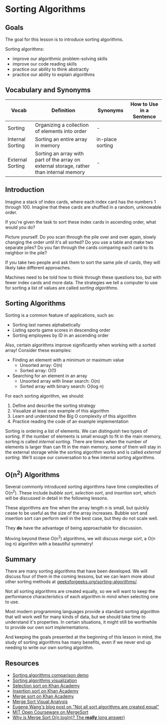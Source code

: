 # Sorting Algorithms

## Goals

The goal for this lesson is to introduce sorting algorithms.

Sorting algorithms:

- improve our algorithmic problem-solving skills
- improve our code reading skills
- practice our ability to think abstractly
- practice our ability to explain algorithms

## Vocabulary and Synonyms

| Vocab            | Definition                                                                               | Synonyms         | How to Use in a Sentence |
| ---------------- | ---------------------------------------------------------------------------------------- | ---------------- | ------------------------ |
| Sorting          | Organizing a collection of elements into order                                           | -                |
| Internal Sorting | Sorting an entire array in memory                                                        | in-place sorting |
| External Sorting | Sorting an array with part of the array on external storage, rather than internal memory | -                |

## Introduction

Imagine a stack of index cards, where each index card has the numbers 1 through 100. Imagine that these cards are shuffled in a random, unknowable order.

If you're given the task to sort these index cards in ascending order, what would you do?

Picture yourself. Do you scan through the pile over and over again, slowly changing the order until it's all sorted? Do you use a table and make two separate piles? Do you fan through the cards comparing each card to its neighbor in the pile?

If you take two people and ask them to sort the same pile of cards, they will likely take different approaches.

Machines need to be told how to think through these questions too, but with fewer index cards and more data. The strategies we tell a computer to use for sorting a list of values are called _sorting algorithms_.

## Sorting Algorithms

Sorting is a common feature of applications, such as:

- Sorting last names alphabetically
- Listing sports game scores in descending order
- Sorting employees by ID in an ascending order

Also, certain algorithms improve significantly when working with a sorted array! Consider these examples:

- Finding an element with a minimum or maximum value
    - Unsorted array: O(n)
    - Sorted array: O(1)
- Searching for an element in an array
    - Unsorted array with linear search: O(n)
    - Sorted array with binary search: O(log n)

For each sorting algorithm, we should:

1. Define and describe the sorting strategy
1. Visualize at least one example of this algorithm
1. Learn and understand the Big O complexity of this algorithm
1. Practice reading the code of an example implementation

Sorting is ordering a list of elements. We can distinguish two types of sorting. If the number of elements is small enough to fit in the main memory, sorting is called _internal sorting_. There are times when the number of elements is larger than can fit in the main memory, some of them will stay in the external storage while the sorting algorithm works and is called _external sorting_. We'll scope our conversation to a few internal sorting algorithms.

## O(n<sup>2</sup>) Algorithms

Several commonly introduced sorting algorithms have time complexities of O(n<sup>2</sup>). These include *bubble sort*, *selection sort*, and *insertion sort*, which will be discussed in detail in the following lessons.

These algorithms are fine when the array length _n_ is small, but quickly cease to be useful as the size of the array increases. Bubble sort and insertion sort can perform well in the best case, but they do not scale well.

They **do** have the advantage of being approachable for discussion.

Moving beyond these O(n<sup>2</sup>) algorithms, we will discuss *merge sort*, a O(n log n) algorithm with a beautiful symmetry!

## Summary

There are many sorting algorithms that have been developed. We will discuss four of them in the coming lessons, but we can learn more about other sorting methods at [geeksforgeeks.org/sorting-algorithms/](http://www.geeksforgeeks.org/sorting-algorithms/).

Not all sorting algorithms are created equally, so we will want to keep the performance characteristics of each algorithm in mind when selecting one to use.

Most modern programming languages provide a standard sorting algorithm that will work well for many kinds of data, but we should take time to understand it's properties. In certain situations, it might still be worthwhile to provide our own sort implementations.

And keeping the goals presented at the beginning of this lesson in mind, the study of sorting algorithms has many benefits, even if we never end up needing to write our own sorting algorithm.

## Resources

- [Sorting algorithms comparison demo](https://www.youtube.com/watch?v=ZZuD6iUe3Pc)
- [Sorting algorithms visualization](https://www.cs.usfca.edu/~galles/visualization/ComparisonSort.html)
- [Selection sort on Khan Academy](https://www.khanacademy.org/computing/computer-science/algorithms/sorting-algorithms/a/sorting)
- [Insertion sort on Khan Academy](https://www.khanacademy.org/computing/computer-science/algorithms/insertion-sort/a/insertion-sort)
- [Merge sort on Khan Academy](https://www.khanacademy.org/computing/computer-science/algorithms/merge-sort/a/divide-and-conquer-algorithms)
- [Merge Sort Visual Analysis](https://www.youtube.com/watch?v=w4LRRn7GgqU)
- [Eugene Wang's blog post on "Not all sort algorithms are created equal"](http://eewang.github.io/blog/2013/04/22/sort-algorithms/)
- [MIT Open Courseware on MergeSort](https://www.youtube.com/watch?v=g1AwUYauqgg)
- [Why is Merge Sort O(n log(n)? The **really** long answer)](https://www.youtube.com/watch?v=alJswNJ4P3U)
